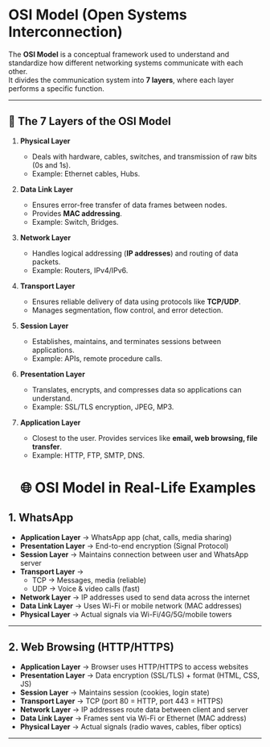 #  OSI Model (Open Systems Interconnection)

The **OSI Model** is a conceptual framework used to understand and standardize how different networking systems communicate with each other.  
It divides the communication system into **7 layers**, where each layer performs a specific function.

---

## 📖 The 7 Layers of the OSI Model

1. **Physical Layer**  
   - Deals with hardware, cables, switches, and transmission of raw bits (0s and 1s).  
   - Example: Ethernet cables, Hubs.  

2. **Data Link Layer**  
   - Ensures error-free transfer of data frames between nodes.  
   - Provides **MAC addressing**.  
   - Example: Switch, Bridges.  

3. **Network Layer**  
   - Handles logical addressing (**IP addresses**) and routing of data packets.  
   - Example: Routers, IPv4/IPv6.  

4. **Transport Layer**  
   - Ensures reliable delivery of data using protocols like **TCP/UDP**.  
   - Manages segmentation, flow control, and error detection.  

5. **Session Layer**  
   - Establishes, maintains, and terminates sessions between applications.  
   - Example: APIs, remote procedure calls.  

6. **Presentation Layer**  
   - Translates, encrypts, and compresses data so applications can understand.  
   - Example: SSL/TLS encryption, JPEG, MP3.  

7. **Application Layer**  
   - Closest to the user. Provides services like **email, web browsing, file transfer**.  
   - Example: HTTP, FTP, SMTP, DNS.
  
   # 🌐 OSI Model in Real-Life Examples  

## 1. WhatsApp  
- **Application Layer** → WhatsApp app (chat, calls, media sharing)  
- **Presentation Layer** → End-to-end encryption (Signal Protocol)  
- **Session Layer** → Maintains connection between user and WhatsApp server  
- **Transport Layer** →  
  - TCP → Messages, media (reliable)  
  - UDP → Voice & video calls (fast)  
- **Network Layer** → IP addresses used to send data across the internet  
- **Data Link Layer** → Uses Wi-Fi or mobile network (MAC addresses)  
- **Physical Layer** → Actual signals via Wi-Fi/4G/5G/mobile towers  

---

## 2. Web Browsing (HTTP/HTTPS)  
 - **Application Layer** → Browser uses HTTP/HTTPS to access websites  
- **Presentation Layer** → Data encryption (SSL/TLS) + format (HTML, CSS, JS)  
- **Session Layer** → Maintains session (cookies, login state)  
- **Transport Layer** → TCP (port 80 = HTTP, port 443 = HTTPS)  
- **Network Layer** → IP addresses route data between client and server  
- **Data Link Layer** → Frames sent via Wi-Fi or Ethernet (MAC address)  
- **Physical Layer** → Actual signals (radio waves, cables, fiber optics) 
---
